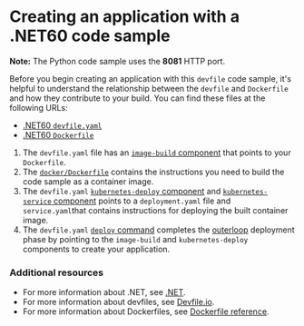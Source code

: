 # Creating an application with a .NET60 code sample

**Note:** The Python code sample uses the **8081** HTTP port.

Before you begin creating an application with this `devfile` code sample, it's helpful to understand the relationship between the `devfile` and `Dockerfile` and how they contribute to your build. You can find these files at the following URLs:

* [.NET60 `devfile.yaml`](https://github.com/redhat-appstudio/devfile-sample-dotnet60-dance/blob/main/devfile.yaml)
* [.NET60 `Dockerfile`](https://github.com/redhat-appstudio/devfile-sample-dotnet60-dance/blob/main/docker/Dockerfile) 
 
1. The `devfile.yaml` file has an [`image-build` component](https://github.com/redhat-appstudio/devfile-sample-dotnet60-dance/blob/main/devfile.yaml#L44-L50) that points to your `Dockerfile`.
2. The [`docker/Dockerfile`](https://github.com/redhat-appstudio/devfile-sample-dotnet60-dance/blob/main/docker/Dockerfile) contains the instructions you need to build the code sample as a container image.
3. The `devfile.yaml` [`kubernetes-deploy` component](https://github.com/redhat-appstudio/devfile-sample-dotnet60-dance/blob/main/devfile.yaml#L51-L63) and [`kubernetes-service` component](https://github.com/redhat-appstudio/devfile-sample-dotnet60-dance/blob/main/devfile.yaml#L64-L71) points to a `deployment.yaml` file and `service.yaml`that contains instructions for deploying the built container image.
4. The `devfile.yaml` [`deploy` command](https://github.com/redhat-appstudio/devfile-sample-dotnet60-dance/blob/main/devfile.yaml#L89-L106) completes the [outerloop](https://devfile.io/docs/2.2.0/innerloop-vs-outerloop) deployment phase by pointing to the `image-build` and `kubernetes-deploy` components to create your application.

### Additional resources
* For more information about .NET, see [.NET](https://dotnet.microsoft.com/en-us/learn/dotnet/what-is-dotnet).
* For more information about devfiles, see [Devfile.io](https://devfile.io/).
* For more information about Dockerfiles, see [Dockerfile reference](https://docs.docker.com/engine/reference/builder/).
